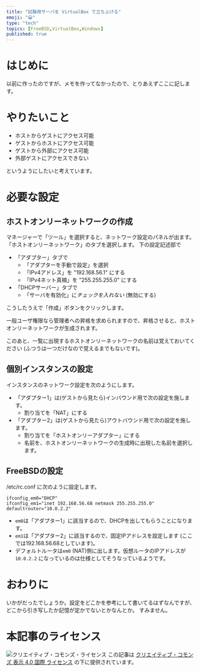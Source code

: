 ```yaml
---
title: "試験用サーバを VirtualBox で立ち上げる"
emoji: "😀"
type: "tech"
topics: [FreeBSD,VirtualBox,Windows]
published: true
---
```


# はじめに

以前に作ったのですが、メモを作ってなかったので、とりあえずここに記します。

# やりたいこと

* ホストからゲストにアクセス可能
* ゲストからホストにアクセス可能
* ゲストから外部にアクセス可能
* 外部ゲストにアクセスできない

というようにしたいと考えています。

# 必要な設定

## ホストオンリーネットワークの作成

マネージャーで「ツール」を選択すると、ネットワーク設定のパネルが出ます。
「ホストオンリーネットワーク」のタブを選択します。
下の設定記述部で
* 「アダプター」タブで
  * 「アダプターを手動で設定」を選択
  * 「IPv4アドレス」を "192.168.56.1" にする
  * 「IPv4ネット真楠」を "255.255.255.0" にする
* 「DHCPサーバー」タブで
  * 「サーバを有効化」に*チェックを入れない* (無効にする)

こうしたうえで「作成」ボタンをクリックします。

一般ユーザ権限なら管理者への昇格を求められますので、昇格させると、ホストオンリーネットワークが生成されます。

このあと、一覧に出現するホストオンリーネットワークの名前は覚えておいてください (ふつうは一つだけなので覚えるまでもないです)。

## 個別インスタンスの設定

インスタンスのネットワーク設定を次のようにします。

* 「アダプター1」は(ゲストから見たら)インバウンド用で次の設定を施します。
  * 割り当てを「NAT」にする
* 「アダプター2」は(ゲストから見たら)アウトバウンド用で次の設定を施します。
  * 割り当てを「ホストオンリーアダプター」にする
  * 名前を、ホストオンリーネットワークの生成時に出現した名前を選択します。

## FreeBSDの設定

/etc/rc.conf に次のように設定します。

```
ifconfig_em0="DHCP"
ifconfig_em1="inet 192.168.56.68 netmask 255.255.255.0"
defaultrouter="10.0.2.2"
```

* ``em0``は「アダプター1」に該当するので、DHCPを出してもらうことになります。
* ``em1``は「アダプター2」に該当するので、固定IPアドレスを設定します (ここでは192.168.56.68としています)。
* デフォルトルータは``em0`` (NAT)側に出します。仮想ルータのIPアドレスが ``10.0.2.2`` になっているのは仕様としてそうなっているようです。

# おわりに

いかがだったでしょうか。設定をどこかを参考にして書いてるはずなんですが、どこから引き写したか記憶が定かでないとかなんとか。
すみません。

# 本記事のライセンス

![クリエイティブ・コモンズ・ライセンス](https://i.creativecommons.org/l/by/4.0/88x31.png)
この記事は [クリエイティブ・コモンズ 表示 4.0 国際 ライセンス](http://creativecommons.org/licenses/by/4.0/">) の下に提供されています。
